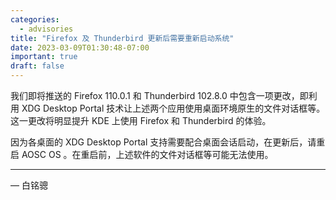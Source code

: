 ```yaml
---
categories:
  - advisories
title: "Firefox 及 Thunderbird 更新后需要重新启动系统"
date: 2023-03-09T01:30:48-07:00
important: true
draft: false
---
```


我们即将推送的 Firefox 110.0.1 和 Thunderbird 102.8.0 中包含一项更改，即利用 XDG Desktop Portal 技术让上述两个应用使用桌面环境原生的文件对话框等。这一更改将明显提升 KDE 上使用 Firefox 和 Thunderbird 的体验。

因为各桌面的 XDG Desktop Portal 支持需要配合桌面会话启动，在更新后，请重启 AOSC OS 。在重启前，上述软件的文件对话框等可能无法使用。

---

— 白铭骢
